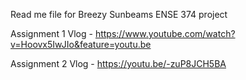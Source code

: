 Read me file for Breezy Sunbeams ENSE 374 project

Assignment 1 Vlog - https://www.youtube.com/watch?v=Hoovx5IwJIo&feature=youtu.be

Assignment 2 Vlog - https://youtu.be/-zuP8JCH5BA 
